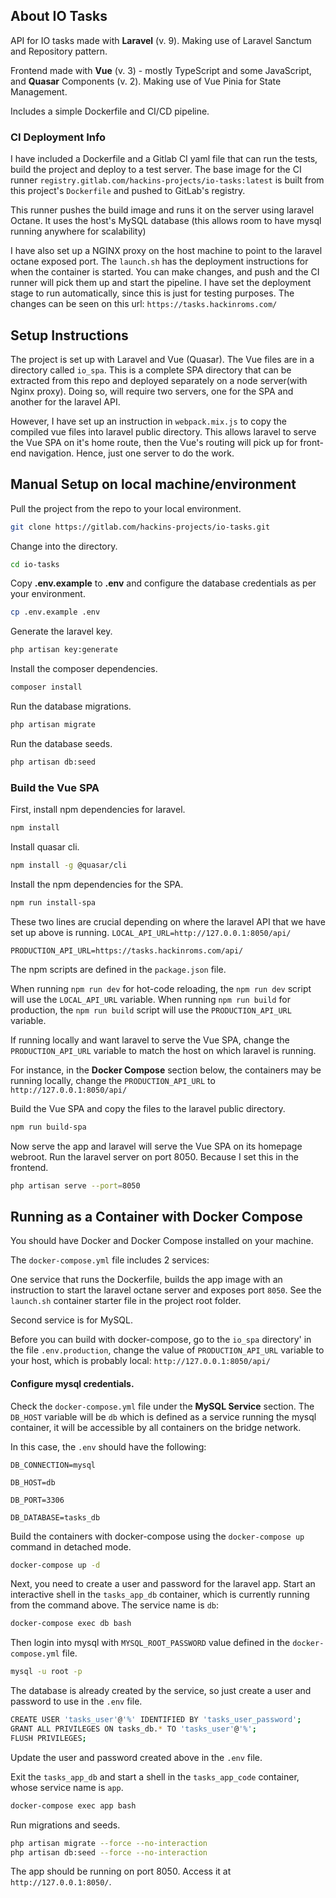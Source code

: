## About IO Tasks

API for IO tasks made with **Laravel** (v. 9). Making use of Laravel Sanctum and Repository pattern.

Frontend made with **Vue** (v. 3) - mostly TypeScript and some JavaScript, and **Quasar** Components (v. 2). 
Making use of Vue Pinia for State Management. 

Includes a simple Dockerfile and CI/CD pipeline.

### CI Deployment Info
I have included a Dockerfile and a Gitlab CI yaml file 
that can run the tests, build the project and deploy to a test server.
The base image for the CI runner `registry.gitlab.com/hackins-projects/io-tasks:latest` 
is built from this project's `Dockerfile` and pushed to GitLab's registry. 

This runner pushes the build image and runs it on the server using laravel Octane. 
It uses the host's MySQL database (this allows room to have mysql running anywhere for scalability)

I have also set up a NGINX proxy on the host machine to point to the laravel octane exposed port. 
The `launch.sh` has the deployment instructions for when the container is started. 
You can make changes, and push and the CI runner will pick them up and start the pipeline. 
I have set the deployment stage to run automatically, since this is just for testing purposes. 
The changes can be seen on this url: `https://tasks.hackinroms.com/`

## Setup Instructions
The project is set up with Laravel and Vue (Quasar). The Vue files are in a directory called `io_spa`. 
This is a complete SPA directory that can be extracted from this repo and deployed separately on a node server(with Nginx proxy). 
Doing so, will require two servers, one for the SPA and another for the laravel API. 

However, I have set up an instruction in `webpack.mix.js` to copy the compiled vue files into laravel public directory. 
This allows laravel to serve the Vue SPA on it's home route, then the Vue's routing will pick up for front-end navigation.
Hence, just one server to do the work. 

## Manual Setup on local machine/environment
Pull the project from the repo to your local environment.

```bash
git clone https://gitlab.com/hackins-projects/io-tasks.git
```
Change into the directory.

```bash
cd io-tasks
```
Copy **.env.example** to **.env** and configure the database credentials as per your environment.

```bash
cp .env.example .env
```
Generate the laravel key.

```bash
php artisan key:generate
```
Install the composer dependencies.

```bash
composer install
```
Run the database migrations.

```bash
php artisan migrate
```
Run the database seeds.

```bash
php artisan db:seed
```

### Build the Vue SPA
First, install npm dependencies for laravel.

```bash
npm install
```

Install quasar cli.

```bash
npm install -g @quasar/cli
```
Install the npm dependencies for the SPA.

```bash
npm run install-spa
```

These two lines are crucial depending on where the laravel API that we have set up above is running.
`LOCAL_API_URL=http://127.0.0.1:8050/api/`

`PRODUCTION_API_URL=https://tasks.hackinroms.com/api/`

The npm scripts are defined in the `package.json` file. 

When running `npm run dev` for hot-code reloading, the `npm run dev` script will use the `LOCAL_API_URL` variable. 
When running `npm run build` for production, the `npm run build` script will use the `PRODUCTION_API_URL` variable. 

If running locally and want laravel to serve the Vue SPA, 
change the `PRODUCTION_API_URL` variable to match the host on which laravel is running. 

For instance, in the **Docker Compose** section below, the containers may be running locally, change the `PRODUCTION_API_URL` to `http://127.0.0.1:8050/api/`

Build the Vue SPA and copy the files to the laravel public directory.

```bash
npm run build-spa
```

Now serve the app and laravel will serve the Vue SPA on its homepage webroot.
Run the laravel server on port 8050.
Because I set this in the frontend.

```bash
php artisan serve --port=8050
```

## Running as a Container with Docker Compose
You should have Docker and Docker Compose installed on your machine.

The `docker-compose.yml` file includes 2 services: 

One service that runs the Dockerfile, builds the app image 
with an instruction to start the laravel octane server and exposes port `8050`.
See the `launch.sh` container starter file in the project root folder.

Second service is for MySQL. 

Before you can build with docker-compose, go to the `io_spa` directory' in the file `.env.production`, 
change the value of `PRODUCTION_API_URL` variable to your host, which is probably local: `http://127.0.0.1:8050/api/`

#### Configure mysql credentials.

Check the `docker-compose.yml` file under the **MySQL Service** section. The `DB_HOST` variable will be `db` which is defined as a service running 
the mysql container, it will be accessible by all containers on the bridge network. 

In this case, the `.env` should have the following: 

`DB_CONNECTION=mysql`

`DB_HOST=db`

`DB_PORT=3306`

`DB_DATABASE=tasks_db`

Build the containers with docker-compose using the `docker-compose up` command in detached mode.

```bash
docker-compose up -d
```

Next, you need to create a user and password for the laravel app. 
Start an interactive shell in the `tasks_app_db` container, 
which is currently running from the command above. The service name is `db`:

```bash
docker-compose exec db bash
```

Then login into mysql with `MYSQL_ROOT_PASSWORD` value defined in the `docker-compose.yml` file.

```bash
mysql -u root -p
```

The database is already created by the service, so just create a user and password to use in the `.env` file.

```bash
CREATE USER 'tasks_user'@'%' IDENTIFIED BY 'tasks_user_password';
GRANT ALL PRIVILEGES ON tasks_db.* TO 'tasks_user'@'%';
FLUSH PRIVILEGES;
```

Update the user and password created above in the `.env` file. 

Exit the `tasks_app_db` and start a shell in the `tasks_app_code` container, whose service name is `app`. 

```bash
docker-compose exec app bash
```

Run migrations and seeds.

```bash
php artisan migrate --force --no-interaction
php artisan db:seed --force --no-interaction
```

The app should be running on port 8050. Access it at `http://127.0.0.1:8050/`.

